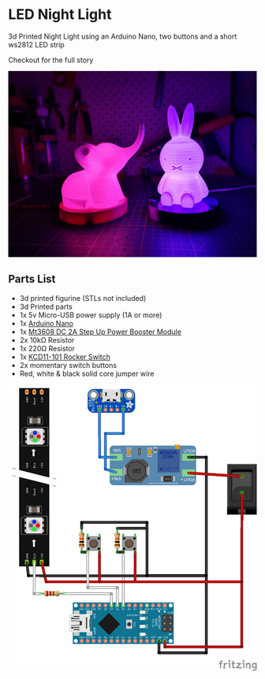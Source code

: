 # LED Night Light
3d Printed Night Light using an Arduino Nano, two buttons and a short ws2812 LED strip

Checkout <INSERT YOUTUBE LINK HERE> for the full story

![Finished Night Lights](img/finished.jpg "Finished Night Lights")

## Parts List
- 3d printed figurine (STLs not included)
- 3d Printed parts
- 1x 5v Micro-USB power supply (1A or more)
- 1x [Arduino Nano](https://core-electronics.com.au/arduino-nano-v3-2.html)
- 1x [Mt3608 DC 2A Step Up Power Booster Module](https://www.addicore.com/MT3608-Boost-Converter-p/ad300.htm)
- 2x 10kΩ Resistor
- 1x 220Ω Resistor
- 1x [KCD11-101 Rocker Switch](http://www.sqele.com/en/content/?780.html)
- 2x momentary switch buttons
- Red, white & black solid core jumper wire

![Circuit Design](designs/circuit_design_bb.png)
